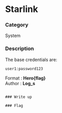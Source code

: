 # Starlink

### Category

System

### Description

The base credentials are:
```
user1:password123
```

Format : **Hero{flag}**<br>
Author : **Log_s**
```

### Write up

### Flag

```

```
